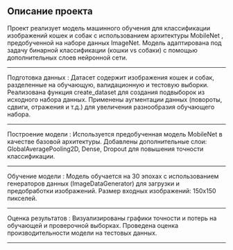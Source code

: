 ## Описание проекта
Проект реализует модель машинного обучения для классификации изображений кошек и собак с использованием архитектуры MobileNet , предобученной на наборе данных ImageNet. Модель адаптирована под задачу бинарной классификации (кошки vs собаки) с помощью дополнительных слоев нейронной сети.
* * *
Подготовка данных :
Датасет содержит изображения кошек и собак, разделенные на обучающую, валидационную и тестовую выборки.
Реализована функция create_dataset для создания подвыборок из исходного набора данных.
Применены аугментации данных (повороты, сдвиги, отражения и т.д.) для увеличения разнообразия обучающего набора.
* * *
Построение модели :
Используется предобученная модель MobileNet в качестве базовой архитектуры.
Добавлены дополнительные слои: GlobalAveragePooling2D, Dense, Dropout для повышения точности классификации.
* * *
Обучение модели :
Модель обучается на 30 эпохах с использованием генераторов данных (ImageDataGenerator) для загрузки и предобработки изображений.
Размер входных изображений: 150x150 пикселей.
* * *
Оценка результатов :
Визуализированы графики точности и потерь на обучающей и проверочной выборках.
Проведена оценка производительности модели на тестовых данных.
* * *
